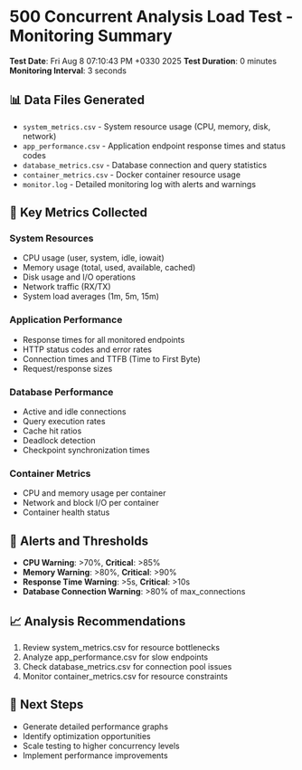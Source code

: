 # 500 Concurrent Analysis Load Test - Monitoring Summary

**Test Date**: Fri Aug  8 07:10:43 PM +0330 2025
**Test Duration**: 0 minutes
**Monitoring Interval**: 3 seconds

## 📊 Data Files Generated

- `system_metrics.csv` - System resource usage (CPU, memory, disk, network)
- `app_performance.csv` - Application endpoint response times and status codes
- `database_metrics.csv` - Database connection and query statistics
- `container_metrics.csv` - Docker container resource usage
- `monitor.log` - Detailed monitoring log with alerts and warnings

## 🎯 Key Metrics Collected

### System Resources
- CPU usage (user, system, idle, iowait)
- Memory usage (total, used, available, cached)
- Disk usage and I/O operations
- Network traffic (RX/TX)
- System load averages (1m, 5m, 15m)

### Application Performance
- Response times for all monitored endpoints
- HTTP status codes and error rates
- Connection times and TTFB (Time to First Byte)
- Request/response sizes

### Database Performance
- Active and idle connections
- Query execution rates
- Cache hit ratios
- Deadlock detection
- Checkpoint synchronization times

### Container Metrics
- CPU and memory usage per container
- Network and block I/O per container
- Container health status

## 🚨 Alerts and Thresholds

- **CPU Warning**: >70%, **Critical**: >85%
- **Memory Warning**: >80%, **Critical**: >90%
- **Response Time Warning**: >5s, **Critical**: >10s
- **Database Connection Warning**: >80% of max_connections

## 📈 Analysis Recommendations

1. Review system_metrics.csv for resource bottlenecks
2. Analyze app_performance.csv for slow endpoints
3. Check database_metrics.csv for connection pool issues
4. Monitor container_metrics.csv for resource constraints

## 🔧 Next Steps

- Generate detailed performance graphs
- Identify optimization opportunities
- Scale testing to higher concurrency levels
- Implement performance improvements
